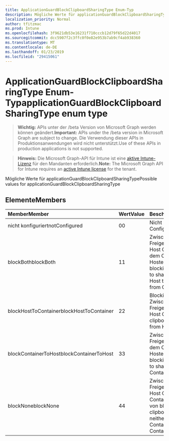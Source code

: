 ```yaml
---
title: ApplicationGuardBlockClipboardSharingType Enum-Typ
description: Mögliche Werte für applicationGuardBlockClipboardSharingType
localization_priority: Normal
author: tfitzmac
ms.prod: Intune
ms.openlocfilehash: 3f9621db53e16231f710cccb12d79f65d22d4017
ms.sourcegitcommit: dcc5907f2c3ffc0f0e82e953b7ab9cf4ab938360
ms.translationtype: MT
ms.contentlocale: de-DE
ms.lasthandoff: 01/23/2019
ms.locfileid: "29415061"
---
```

# <a name="applicationguardblockclipboardsharingtype-enum-type"></a><span data-ttu-id="ce145-103">ApplicationGuardBlockClipboardSharingType Enum-Typ</span><span class="sxs-lookup"><span data-stu-id="ce145-103">applicationGuardBlockClipboardSharingType enum type</span></span>

> <span data-ttu-id="ce145-104">**Wichtig:** APIs unter der /beta Version von Microsoft Graph werden können geändert.</span><span class="sxs-lookup"><span data-stu-id="ce145-104">**Important:** APIs under the /beta version in Microsoft Graph are subject to change.</span></span> <span data-ttu-id="ce145-105">Die Verwendung dieser APIs in Produktionsanwendungen wird nicht unterstützt.</span><span class="sxs-lookup"><span data-stu-id="ce145-105">Use of these APIs in production applications is not supported.</span></span>

> <span data-ttu-id="ce145-106">**Hinweis:** Die Microsoft Graph-API für Intune ist eine [aktive Intune-Lizenz](https://go.microsoft.com/fwlink/?linkid=839381) für den Mandanten erforderlich.</span><span class="sxs-lookup"><span data-stu-id="ce145-106">**Note:** The Microsoft Graph API for Intune requires an [active Intune license](https://go.microsoft.com/fwlink/?linkid=839381) for the tenant.</span></span>

<span data-ttu-id="ce145-107">Mögliche Werte für applicationGuardBlockClipboardSharingType</span><span class="sxs-lookup"><span data-stu-id="ce145-107">Possible values for applicationGuardBlockClipboardSharingType</span></span>

## <a name="members"></a><span data-ttu-id="ce145-108">Elemente</span><span class="sxs-lookup"><span data-stu-id="ce145-108">Members</span></span>
|<span data-ttu-id="ce145-109">Member</span><span class="sxs-lookup"><span data-stu-id="ce145-109">Member</span></span>|<span data-ttu-id="ce145-110">Wert</span><span class="sxs-lookup"><span data-stu-id="ce145-110">Value</span></span>|<span data-ttu-id="ce145-111">Beschreibung</span><span class="sxs-lookup"><span data-stu-id="ce145-111">Description</span></span>|
|:---|:---|:---|
|<span data-ttu-id="ce145-112">nicht konfiguriert</span><span class="sxs-lookup"><span data-stu-id="ce145-112">notConfigured</span></span>|<span data-ttu-id="ce145-113">0</span><span class="sxs-lookup"><span data-stu-id="ce145-113">0</span></span>|<span data-ttu-id="ce145-114">Nicht konfiguriert</span><span class="sxs-lookup"><span data-stu-id="ce145-114">Not Configured</span></span>|
|<span data-ttu-id="ce145-115">blockBoth</span><span class="sxs-lookup"><span data-stu-id="ce145-115">blockBoth</span></span>|<span data-ttu-id="ce145-116">1</span><span class="sxs-lookup"><span data-stu-id="ce145-116">1</span></span>|<span data-ttu-id="ce145-117">Zwischenablage zum Freigeben von Daten aus Host Container und aus dem Container zum Hosten von blockieren</span><span class="sxs-lookup"><span data-stu-id="ce145-117">Block clipboard to share data both from Host to Container and from Container to Host</span></span>|
|<span data-ttu-id="ce145-118">blockHostToContainer</span><span class="sxs-lookup"><span data-stu-id="ce145-118">blockHostToContainer</span></span>|<span data-ttu-id="ce145-119">2</span><span class="sxs-lookup"><span data-stu-id="ce145-119">2</span></span>|<span data-ttu-id="ce145-120">Blockieren der Zwischenablage zum Freigeben von Daten vom Host Container</span><span class="sxs-lookup"><span data-stu-id="ce145-120">Block clipboard to share data from Host to Container</span></span>|
|<span data-ttu-id="ce145-121">blockContainerToHost</span><span class="sxs-lookup"><span data-stu-id="ce145-121">blockContainerToHost</span></span>|<span data-ttu-id="ce145-122">3</span><span class="sxs-lookup"><span data-stu-id="ce145-122">3</span></span>|<span data-ttu-id="ce145-123">Zwischenablage zum Freigeben von Daten aus dem Container zum Hosten von blockieren</span><span class="sxs-lookup"><span data-stu-id="ce145-123">Block clipboard to share data from Container to Host</span></span>|
|<span data-ttu-id="ce145-124">blockNone</span><span class="sxs-lookup"><span data-stu-id="ce145-124">blockNone</span></span>|<span data-ttu-id="ce145-125">4</span><span class="sxs-lookup"><span data-stu-id="ce145-125">4</span></span>|<span data-ttu-id="ce145-126">Zwischenablage zum Freigeben von Daten vom Host Container weder aus Container zum Hosten von blockieren</span><span class="sxs-lookup"><span data-stu-id="ce145-126">Block clipboard to share data neither from Host to Container nor from Container to Host</span></span>|




